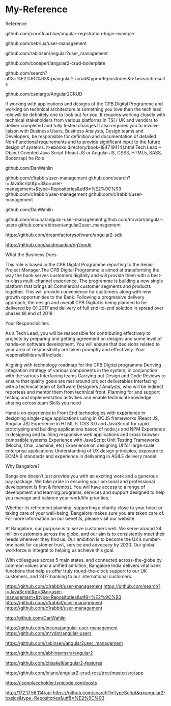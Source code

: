 # My-Reference
Reference

github.com/cornflourblue/angular-registration-login-example

github.com/nebrius/user-management

github.com/rabinsen/angular2user_management

github.com/codeperl/angular2-crud-boilerplate

github.com/search?utf8=%E2%9C%93&q=angular2+crud&type=Repositories&ref=searchresults

github.com/camargo/Angular2CRUD

If working with applications and designs of the CPB Digital Programme and working on technical architecture is something you love then the tech lead role will be definitely one to look out for you. It requires working closely with technical stakeholders from various platforms in TSI / UK and vendors to deliver completed and fully tested changes.It also requires you to involve liaison with Business Users, Business Analysts, Design teams and Developers, be responsible for definition and documentation of detailed Non-Functional requirements and to provide significant input to the future design of systems.
it-ebooks.directory/book-1847194141.html Tech Lead – Object Oriented Java Script (React JS or Angular JS, CSS3, HTML5, SASS, Bootstrap)
he Role

github.com/DanWahlin



github.com/c1rabbit/user-management
github.com/search?l=JavaScript&p=3&q=user-management+&type=Repositories&utf8=%E2%9C%93
github.com/c1rabbit/user-management
github.com/c1rabbit/user-management

github.com/DanWahlin


github.com/incuna/angular-user-management
github.com/mrvdot/angular-users
github.com/rabinsen/angular2user_management


https://github.com/dreamfactorysoftware/angular2-sdk

https://github.com/saidmaadan/ng2node
 

What the Business Does

This role is based in the CPB Digital Programme reporting to the Senior Project Manager.The CPB Digital Programme is aimed at transforming the way the bank serves customers digitally and will provide them with a best-in-class multi-channel experience. The programme is building a new single platform that brings all Commercial customer segments and products together. This will provide convenience for customers along with new growth opportunities to the Bank. Following a progressive delivery approach, the design and overall CPB Digital is being planned to be delivered by Q1 2017 and delivery of full end-to-end solution in spread over phases till end of 2018.

 

Your Responsibilities

 

As a Tech Lead, you will be responsible for contributing effectively to projects by preparing and getting agreement on designs and some level of hands-on software development. You will ensure that decisions related to your area of responsibility are taken promptly and effectively. Your responsibilities will include:

 

Aligning with technology roadmap for the CPB Digital programme
Deriving integration strategy of various components in the system, in conjunction with the various Interfacing teams
Carrying out Design and Code Reviews to ensure that quality goals are met around project deliverables
Interfacing with a technical team of Software Designers / Analysts, who will be indirect reportees and mentor them from technical front.
Planning for and support testing and implementation activities and enable technical knowledge sharing across team
 Skills you need

 

Hands-on experience in Front End technologies with experience in designing single-page applications using in OOJS frameworks (React JS, Angular JS)
Experience in HTML 5, CSS 3.0 and JavaScript for rapid prototyping and building applications based of node.js and NPM
Experience in designing and building responsive web applications and cross browser compatible systems
Experience with JavaScript  Unit Testing Frameworks (Mocha, Chai, Jasmine, etc)
Experience on designing UI for large scale enterprise applications
Understanding of UX design principles, exposure to ECMA 6 standards and experience in delivering in AGILE delivery model
 

Why Bangalore?

 

Bangalore doesn’t just provide you with an exciting work and a generous pay package. We take pride in ensuring your personal and professional development is first & foremost. You will have access to a range of development and learning programs, services and support designed to help you manage and balance your work/life priorities.

 

Whether its retirement planning, supporting a charity close to your heart or taking care of your well-being, Bangalore makes sure you are taken care of. For more information on our benefits, please visit our website

 

At Bangalore, our purpose is to serve customers well. We serve around 24 million customers across the globe, and our aim is to consistently meet their needs wherever they find us.  Our ambition is to become the UK’s number-one bank for customer trust, service and advocacy by 2020. Our global workforce is integral to helping us achieve this goal.

 

With colleagues across 5 main states, and connected across-the-globe by common values and a unified ambition, Bangalore India delivers vital bank functions that help us offer truly round-the-clock support to our UK customers, and 24/7 banking to our international customers.




https://github.com/c1rabbit/user-management
https://github.com/search?l=JavaScript&p=3&q=user-management+&type=Repositories&utf8=%E2%9C%93
https://github.com/c1rabbit/user-management
https://github.com/c1rabbit/user-management

http://github.com/DanWahlin


https://github.com/incuna/angular-user-management
https://github.com/mrvdot/angular-users

https://github.com/rabinsen/angular2user_management

https://github.com/abhinavmsra/angular2

https://github.com/chsakell/angular2-features

https://github.com/loiane/angular2-crud-rest/tree/master/src/app


https://jsonplaceholder.typicode.com/posts

http://172.17.56.114/api
https://github.com/search?l=TypeScript&q=angular2-basics&type=Repositories&utf8=%E2%9C%93


 

